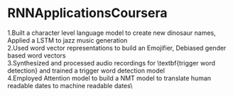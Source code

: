 # RNNApplicationsCoursera

1.Built a character level language model to create new dinosaur names, Applied a LSTM to jazz music generation\
2.Used word vector representations to build an Emojifier, Debiased gender based word vectors\
3.Synthesized and processed audio recordings for \textbf{trigger word detection} and trained a trigger word detection model\
4.Employed Attention model to build a NMT model to translate human readable dates to machine readable dates\
